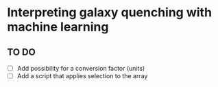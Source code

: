# Interpreting galaxy quenching with machine learning


## TO DO
- [ ] Add possibility for a conversion factor (units)
- [ ] Add a script that applies selection to the array